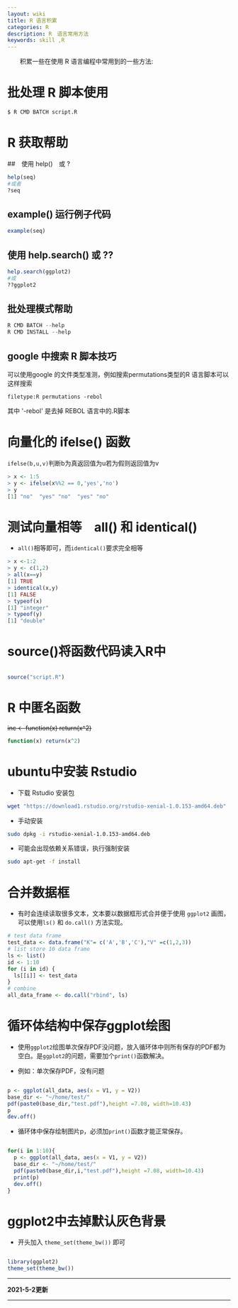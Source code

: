 ```yaml
---
layout: wiki
title: R 语言积累
categories: R
description: R　语言常用方法
keywords: skill ,R
---
```


　　积累一些在使用 R 语言编程中常用到的一些方法:


# 批处理 R 脚本使用

```bash
$ R CMD BATCH script.R
```

# R 获取帮助

##　使用 help()　或 ?

```r
help(seq)
#或者
?seq
```

## example() 运行例子代码

```r
example(seq)
```

## 使用 help.search() 或 ??

```r
help.search(ggplot2)
#或
??ggplot2
```

## 批处理模式帮助

```r
R CMD BATCH --help
R CMD INSTALL --help
```

## google 中搜索 R 脚本技巧

可以使用google 的文件类型准测，例如搜索permutations类型的R 语言脚本可以这样搜索

```
filetype:R permutations -rebol
```

其中 '-rebol' 是去掉 REBOL 语言中的.R脚本

# 向量化的 ifelse() 函数

`ifelse(b,u,v)`判断b为真返回值为u若为假则返回值为v

```r
> x <- 1:5
> y <- ifelse(x%%2 == 0,'yes','no')
> y
[1] "no"  "yes" "no"  "yes" "no" 
```

# 测试向量相等　all() 和 identical()

* `all()`相等即可，而`identical()`要求完全相等

```r
> x <-1:2
> y <- c(1,2)
> all(x==y)
[1] TRUE
> identical(x,y)
[1] FALSE
> typeof(x)
[1] "integer"
> typeof(y)
[1] "double"
```

# source()将函数代码读入R中

```r

source("script.R")

```

# R 中匿名函数


~~inc <- function(x) return(x^2)~~

```r
function(x) return(x^2)
```

# ubuntu中安装 Rstudio

* 下载 Rstudio 安装包

```bash
wget "https://download1.rstudio.org/rstudio-xenial-1.0.153-amd64.deb"

```

* 手动安装

```bash
sudo dpkg -i rstudio-xenial-1.0.153-amd64.deb
```

* 可能会出现依赖关系错误，执行强制安装

```bash
sudo apt-get -f install
```

# 合并数据框

* 有时会连续读取很多文本，文本要以数据框形式合并便于使用 `ggplot2` 画图，可以使用`ls()` 和 `do.call()` 方法实现。

```R
# test data frame
test_data <- data.frame("K"= c('A','B','C'),"V" =c(1,2,3))
# list store 10 data frame 
ls <- list()
id <- 1:10
for (i in id) {
  ls[[i]] <- test_data 
}
# combine
all_data_frame <- do.call("rbind", ls)

```

# 循环体结构中保存ggplot绘图

* 使用`ggplot2`绘图单次保存PDF没问题，放入循环体中则所有保存的PDF都为空白。是`ggplot2`的问题，需要加个`print()`函数解决。

* 例如：单次保存PDF，没有问题

```R

p <- ggplot(all_data, aes(x = V1, y = V2))
base_dir <- "~/home/test/"
pdf(paste0(base_dir,"test.pdf"),height =7.08, width=10.43)
p
dev.off()

```
* 循环体中保存绘制图片p，必须加`print()`函数才能正常保存。

```R

for(i in 1:10){
  p <- ggplot(all_data, aes(x = V1, y = V2))
  base_dir <- "~/home/test/"
  pdf(paste0(base_dir,i,"test.pdf"),height =7.08, width=10.43)
  print(p)
  dev.off()
}

```
# ggplot2中去掉默认灰色背景
* 开头加入 `theme_set(theme_bw())` 即可

```R

library(ggplot2)
theme_set(theme_bw())

```

***

**2021-5-2更新**

***

